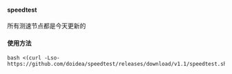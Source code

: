 #### speedtest
所有测速节点都是今天更新的

#### 使用方法
```
bash <(curl -Lso- https://github.com/doidea/speedtest/releases/download/v1.1/speedtest.sh)
```
